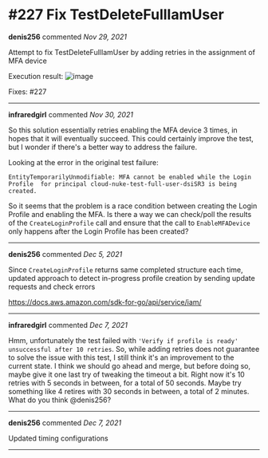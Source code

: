 # #227 Fix TestDeleteFullIamUser

**denis256** commented *Nov 29, 2021*

Attempt to fix TestDeleteFullIamUser by adding retries in the assignment of MFA device

Execution result:
![image](https://user-images.githubusercontent.com/10694338/143892012-ab54ff3b-0d58-4dd7-bedc-5dd5e464f816.png)


Fixes:
#227
<br />
***


**infraredgirl** commented *Nov 30, 2021*

So this solution essentially retries enabling the MFA device 3 times, in hopes that it will eventually succeed. This could certainly improve the test, but I wonder if there's a better way to address the failure. 

Looking at the error in the original test failure: 
```
EntityTemporarilyUnmodifiable: MFA cannot be enabled while the Login Profile  for principal cloud-nuke-test-full-user-dsiSR3 is being created.
```
So it seems that the problem is a race condition between creating the Login Profile and enabling the MFA. Is there a way we can check/poll the results of the `CreateLoginProfile` call and ensure that the call to `EnableMFADevice` only happens after the Login Profile has been created?
***

**denis256** commented *Dec 5, 2021*

Since `CreateLoginProfile` returns same completed structure each time, updated approach to detect in-progress profile creation by sending update requests and check errors

https://docs.aws.amazon.com/sdk-for-go/api/service/iam/
***

**infraredgirl** commented *Dec 7, 2021*

Hmm, unfortunately the test failed with `'Verify if profile is ready' unsuccessful after 10 retries`. So, while adding retries does not guarantee to solve the issue with this test, I still think it's an improvement to the current state. I think we should go ahead and merge, but before doing so, maybe give it one last try of tweaking the timeout a bit. Right now it's 10 retries with 5 seconds in between, for a total of 50 seconds. Maybe try something like 4 retires with 30 seconds in between, a total of 2 minutes. What do you think @denis256?
***

**denis256** commented *Dec 7, 2021*

Updated timing configurations
***

